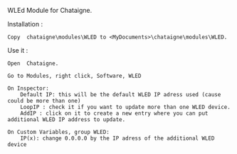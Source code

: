 WLEd Module for Chataigne.

Installation :

	Copy  chataigne\modules\WLED to <MyDocuments>\chataigne\modules\WLED.
	
Use it :

	Open  Chataigne.
	
	Go to Modules, right click, Software, WLED
	
	On Inspector:
		Default IP: this will be the default WLED IP adress used (cause could be more than one)
		LoopIP : check it if you want to update more than one WLED device.
		AddIP : click on it to create a new entry where you can put additional WLED IP address to update.
		
	On Custom Variables, group WLED:
		IP(x): change 0.0.0.0 by the IP adress of the additional WLED device
